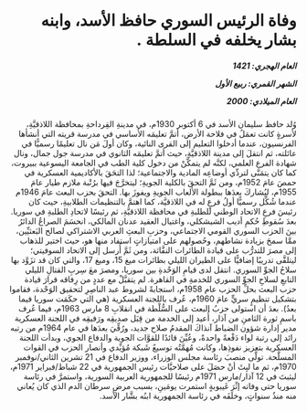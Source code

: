 <h1 dir="rtl">وفاة الرئيس السوري حافظ الأسد، وابنه بشار يخلفه في السلطة .</h1>

<h5 dir="rtl">العام الهجري:  1421

الشهر القمري: ربيع الأول

العام الميلادي: 2000</h5>

<p dir="rtl">وُلد حافظ سليمان الأسد في 6 أكتوبر 1930م، في مدينةِ القِرداحةِ بمحافظة اللاذقيَّةِ، لأسرةٍ كانت تعمَلُ في فلاحة الأرض، أتمَّ تعليمَه الأساسي في مدرسة قريته التي أنشأها الفرنسيون، عندما أدخلوا التعليم إلى القرى النائية، وكان أولَ مَن نال تعليمًا رسميًّا في عائلته، ثم انتقلَ إلى مدينة اللاذقيَّةِ، حيث أتمَّ تعليمَه الثانوي في مدرسة جول جمال، ونال شهادة الفرع العلمي، لكنَّه لم يتمكَّنْ من دخول كلية الطب في الجامعة اليسوعية ببيروت، كما كان يتمَنَّى لتردِّي أوضاعِه المادية والاجتماعية؛ لذا التحَقَ بالأكاديمية العسكرية في حمصَ عامَ 1952م، ومن ثَمَّ التحقَ بالكلية الجويةِ؛ ليتخرَّجَ فيها برُتْبة ملازم طيار عامَ 1955م، ليُشاركَ بعدَها ببطولة الألعاب الجويةِ ويفوزَ بها.
التحقَ بحزب البعث عامَ 1946م عندما شُكِّل رسميًّا أولُ فرعٍ له في اللاذقيَّة، كما اهتمَّ بالتنظيمات الطلابيةِ، حيث كان رئيسَ فرعِ الاتحاد الوطني للطلبةِ في محافظة اللاذقيَّةِ، ثم رئيسًا لاتحادِ الطلبةِ في سوريا.
بعدَ سُقوطِ حُكمِ أديب الشيشكلي، واغتيال العقيد عدنان المالكي، انحسَمَ الصراعُ الدائرُ بينَ الحزب السوري القومي الاجتماعي، وحزبِ البعثِ العربي الاشتراكي لصالح البَعثيِّين، ممَّا سمحَ بزيادة نشاطهم، وحُصولهم على امتيازاتٍ استفاد منها هو، حيث اختير للذهاب إلى مصرَ للتدرُّب على قيادة الطائرات النفَّاثة، ومن ثَمَّ أُرسل إلى الاتحاد السوفيتي؛ ليتلقَّى تدريبًا إضافيًّا على الطيران الليلي بطائرات ميغ 15، وميغ 17، والتي كان قد تزَوَّد بها سلاحُ الجوِّ السوري.
انتقل لدى قيامِ الوَحْدةِ بين سوريا، ومصرَ معَ سِربِ القتالِ الليلي التابعِ لسلاحِ الجوِّ السوري للخدمةِ في القاهرة.
لم يتقبَّلْ مع عددٍ من رِفاقه قرارَ قيادة حزب البعث بحلِّ الحزب عام 1958م، استجابةً لشروط عبد الناصِرِ لتحقيق الوَحْدة، فقاموا بتشكيل تنظيمٍ سريٍّ عامَ 1960م، عُرف باللجنة العسكرية (هي التي حكَمَت سوريا فيما بعدُ).
بعدَ أن استولى حزبُ البعث على السُّلْطة في انقلابِ 8 مارس 1963م، فيما عُرف باسمِ ثورة الثامنِ من آذار، أُعيد إلى الخدمة من قِبَل صديقِه ورَفيقِه في اللجنة العسكرية مدير إدارة شؤون الضباط آنذاكَ المقدمُ صلاح جديد، ورُقِّيَ بعدَها في عام 1964م من رتبه رائد إلى رتبة لواء دَفْعةً واحدةً، وعُيِّنَ قائدًا للقوَّات الجوية والدفاع الجوي، وبدأت اللجنة العسكرية بتعزيز نفوذِها، وكانت مُهمَّتُه توسيعُ شَبكة مُؤيِّدي وأنصار الحزب في القوات المسلَّحة.
تولَّى منصبَ رئاسة مجلس الوزراء، ووزير الدفاع في 21 تشرين الثاني/نوفمبر 1970م، ثم ما لبِثَ أنْ حصَلَ على صلاحيَّات رئيس الجمهورية في 22 شباط/فبراير 1971م، ليثبتَ في 12 آذار/مارس 1971م رئيسًا للجمهورية العربية السورية، واستمرَّ في رئاسة سوريا حتى وفاته إثْرَ غَيبوبةٍ استمرت يومَينِ، بسبب مرضِ سرطان الدم الذي كان يُعاني منه منذُ سنواتٍ، وخلَفَه في رئاسة الجمهورية ابنُه بشَّار الأسد.</p></br>
